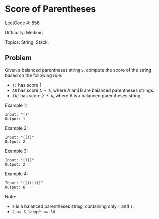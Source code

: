 # Score of Parentheses

LeetCode #: [856](https://leetcode.com/problems/score-of-parentheses/)

Difficulty: Medium

Topics: String, Stack.

## Problem

Given a balanced parentheses string `S`, compute the score of the string based on the following rule:

- `()` has score 1
- `AB` has score `A + B`, where A and B are balanced parentheses strings.
- `(A)` has score `2 * A`, where A is a balanced parentheses string.

Example 1:

```text
Input: "()"
Output: 1
```

Example 2:

```text
Input: "(())"
Output: 2
```

Example 3:

```text
Input: "()()"
Output: 2
```

Example 4:

```text
Input: "(()(()))"
Output: 6
```

Note:

- `S` is a balanced parentheses string, containing only `(` and `)`.
- `2 <= S.length <= 50`

